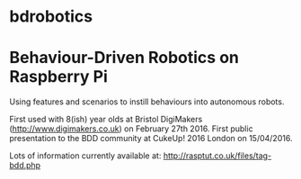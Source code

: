 # bdrobotics
# Behaviour-Driven Robotics on Raspberry Pi

Using features and scenarios to instill behaviours into autonomous robots.

First used with 8(ish) year olds at Bristol DigiMakers (http://www.digimakers.co.uk) on February 27th 2016.
First public presentation to the BDD community at CukeUp! 2016 London on 15/04/2016.

Lots of information currently available at: http://rasptut.co.uk/files/tag-bdd.php
